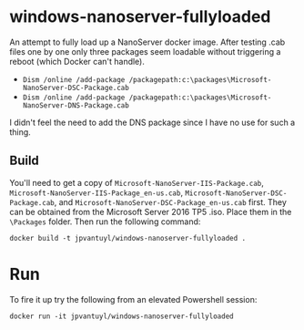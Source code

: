 # windows-nanoserver-fullyloaded

An attempt to fully load up a NanoServer docker image.  After testing .cab files one by one only three packages seem loadable without triggering a reboot (which Docker can't handle).

- `Dism /online /add-package /packagepath:c:\packages\Microsoft-NanoServer-DSC-Package.cab`
- `Dism /online /add-package /packagepath:c:\packages\Microsoft-NanoServer-DNS-Package.cab`

I didn't feel the need to add the DNS package since I have no use for such a thing.

## Build

You'll need to get a copy of `Microsoft-NanoServer-IIS-Package.cab`, `Microsoft-NanoServer-IIS-Package_en-us.cab`, `Microsoft-NanoServer-DSC-Package.cab`, and `Microsoft-NanoServer-DSC-Package_en-us.cab` first.  They can be obtained from the Microsoft Server 2016 TP5 .iso.  Place them in the `\Packages` folder.  Then run the following command:

    docker build -t jpvantuyl/windows-nanoserver-fullyloaded .

# Run

To fire it up try the following from an elevated Powershell session:

    docker run -it jpvantuyl/windows-nanoserver-fullyloaded
